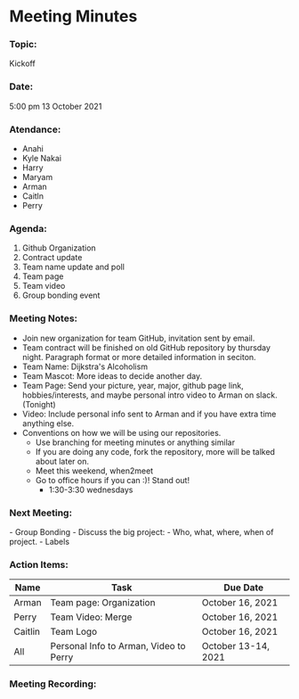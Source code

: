 <h1>Meeting Minutes</h1>

<h3>Topic: </h3>
Kickoff

<h3>Date:</h3> 
5:00 pm
13 October 2021 


<h3>Atendance:</h3>

- Anahi
- Kyle Nakai
- Harry
- Maryam
- Arman
- Caitln
- Perry

<h3>Agenda:</h3>

1. Github Organization 
2. Contract update
3. Team name update and poll
4. Team page
4. Team video
5. Group bonding event

<h3>Meeting Notes: </h3>

- Join new organization for team GitHub, invitation sent by email.
- Team contract will be finished on old GitHub repository by thursday night. Paragraph format or more detailed information in seciton.
- Team Name: Dijkstra's Alcoholism
- Team Mascot: More ideas to decide another day.
- Team Page: Send your picture, year, major, github page link, hobbies/interests, and maybe personal intro video to Arman on slack. (Tonight)
- Video: Include personal info sent to Arman and if you have extra time anything else.
- Conventions on how we will be using our repositories.
  - Use branching for meeting minutes or anything similar
  - If you are doing any code, fork the repository, more will be talked about later on.
  - Meet this weekend, when2meet
  - Go to office hours if you can :)! Stand out!
    - 1:30-3:30 wednesdays

<h3>Next Meeting:</h3>
- Group Bonding
- Discuss the big project:
  - Who, what, where, when of project.
  - Labels


<h3>Action Items:</h3>

|Name| Task                        | Due Date |
|-----|----------------------------------------------|-------------------|
|Arman| Team page: Organization | October 16, 2021 
|Perry| Team Video: Merge | October 16, 2021 |
|Caitlin| Team Logo |October 16, 2021 |
|All| Personal Info to Arman, Video to Perry | October 13-14, 2021 |

<h3>Meeting Recording: </h3>
